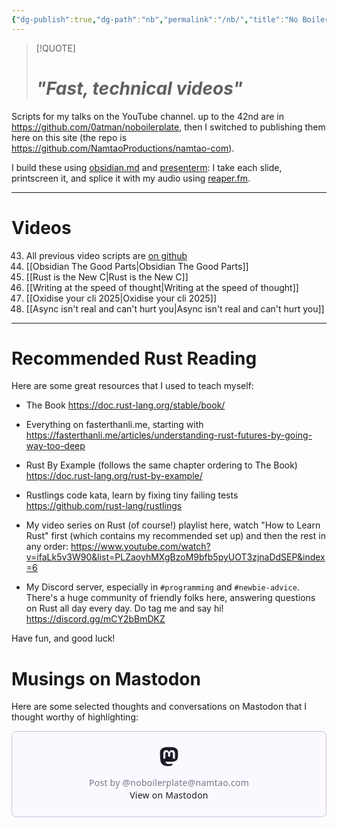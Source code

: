 ```yaml
---
{"dg-publish":true,"dg-path":"nb","permalink":"/nb/","title":"No Boilerplate","tags":["index"],"noteIcon":""}
---
```



> [!QUOTE]
> # _"Fast, technical videos"_

Scripts for my talks on the YouTube channel.
up to the 42nd are in <https://github.com/0atman/noboilerplate>, then I switched to publishing them here on this site (the repo is https://github.com/NamtaoProductions/namtao-com).

I build these using [obsidian.md](https://obsidian.md/) and [presenterm](https://github.com/mfontanini/presenterm/): I take each slide, printscreen it, and splice it with my audio using [reaper.fm](http://reaper.fm/).

---

# Videos
43. All previous video scripts are [on github](https://github.com/0atman/noboilerplate)
44. [[Obsidian The Good Parts\|Obsidian The Good Parts]]
45. [[Rust is the New C\|Rust is the New C]]
46. [[Writing at the speed of thought\|Writing at the speed of thought]]
47. [[Oxidise your cli 2025\|Oxidise your cli 2025]]
48. [[Async isn't real and can't hurt you\|Async isn't real and can't hurt you]]

---

# Recommended Rust Reading

Here are some great resources that I used to teach myself:

- The Book
https://doc.rust-lang.org/stable/book/

- Everything on fasterthanli.me, starting with
https://fasterthanli.me/articles/understanding-rust-futures-by-going-way-too-deep

- Rust By Example (follows the same chapter ordering to The Book)
https://doc.rust-lang.org/rust-by-example/

- Rustlings code kata, learn by fixing tiny failing tests
https://github.com/rust-lang/rustlings

- My video series on Rust (of course!) playlist here, watch "How to Learn Rust" first (which contains my recommended set up) and then the rest in any order:
https://www.youtube.com/watch?v=ifaLk5v3W90&list=PLZaoyhMXgBzoM9bfb5pyUOT3zjnaDdSEP&index=6

- My Discord server, especially in `#programming` and `#newbie-advice`. There's a huge community of friendly folks here, answering questions on Rust all day every day. Do tag me and say hi!
https://discord.gg/mCY2bBmDKZ

Have fun, and good luck!

# Musings on Mastodon

Here are some selected thoughts and conversations on Mastodon that I thought worthy of highlighting:

<blockquote class="mastodon-embed" data-embed-url="https://namtao.com/@noboilerplate/114423224014965185/embed" style="background: #FCF8FF; border-radius: 8px; border: 1px solid #C9C4DA; margin: 0; max-width: 540px; min-width: 270px; overflow: hidden; padding: 0;"> <a href="https://namtao.com/@noboilerplate/114423224014965185" target="_blank" style="align-items: center; color: #1C1A25; display: flex; flex-direction: column; font-family: system-ui, -apple-system, BlinkMacSystemFont, 'Segoe UI', Oxygen, Ubuntu, Cantarell, 'Fira Sans', 'Droid Sans', 'Helvetica Neue', Roboto, sans-serif; font-size: 14px; justify-content: center; letter-spacing: 0.25px; line-height: 20px; padding: 24px; text-decoration: none;"> <svg xmlns="http://www.w3.org/2000/svg" xmlns:xlink="http://www.w3.org/1999/xlink" width="32" height="32" viewBox="0 0 79 75"><path d="M74.7135 16.6043C73.6199 8.54587 66.5351 2.19527 58.1366 0.964691C56.7196 0.756754 51.351 0 38.9148 0H38.822C26.3824 0 23.7135 0.756754 22.2966 0.964691C14.1319 2.16118 6.67571 7.86752 4.86669 16.0214C3.99657 20.0369 3.90371 24.4888 4.06535 28.5726C4.29578 34.4289 4.34049 40.275 4.877 46.1075C5.24791 49.9817 5.89495 53.8251 6.81328 57.6088C8.53288 64.5968 15.4938 70.4122 22.3138 72.7848C29.6155 75.259 37.468 75.6697 44.9919 73.971C45.8196 73.7801 46.6381 73.5586 47.4475 73.3063C49.2737 72.7302 51.4164 72.086 52.9915 70.9542C53.0131 70.9384 53.0308 70.9178 53.0433 70.8942C53.0558 70.8706 53.0628 70.8445 53.0637 70.8179V65.1661C53.0634 65.1412 53.0574 65.1167 53.0462 65.0944C53.035 65.0721 53.0189 65.0525 52.9992 65.0371C52.9794 65.0218 52.9564 65.011 52.9318 65.0056C52.9073 65.0002 52.8819 65.0003 52.8574 65.0059C48.0369 66.1472 43.0971 66.7193 38.141 66.7103C29.6118 66.7103 27.3178 62.6981 26.6609 61.0278C26.1329 59.5842 25.7976 58.0784 25.6636 56.5486C25.6622 56.5229 25.667 56.4973 25.6775 56.4738C25.688 56.4502 25.7039 56.4295 25.724 56.4132C25.7441 56.397 25.7678 56.3856 25.7931 56.3801C25.8185 56.3746 25.8448 56.3751 25.8699 56.3816C30.6101 57.5151 35.4693 58.0873 40.3455 58.086C41.5183 58.086 42.6876 58.086 43.8604 58.0553C48.7647 57.919 53.9339 57.6701 58.7591 56.7361C58.8794 56.7123 58.9998 56.6918 59.103 56.6611C66.7139 55.2124 73.9569 50.665 74.6929 39.1501C74.7204 38.6967 74.7892 34.4016 74.7892 33.9312C74.7926 32.3325 75.3085 22.5901 74.7135 16.6043ZM62.9996 45.3371H54.9966V25.9069C54.9966 21.8163 53.277 19.7302 49.7793 19.7302C45.9343 19.7302 44.0083 22.1981 44.0083 27.0727V37.7082H36.0534V27.0727C36.0534 22.1981 34.124 19.7302 30.279 19.7302C26.8019 19.7302 25.0651 21.8163 25.0617 25.9069V45.3371H17.0656V25.3172C17.0656 21.2266 18.1191 17.9769 20.2262 15.568C22.3998 13.1648 25.2509 11.9308 28.7898 11.9308C32.8859 11.9308 35.9812 13.492 38.0447 16.6111L40.036 19.9245L42.0308 16.6111C44.0943 13.492 47.1896 11.9308 51.2788 11.9308C54.8143 11.9308 57.6654 13.1648 59.8459 15.568C61.9529 17.9746 63.0065 21.2243 63.0065 25.3172L62.9996 45.3371Z" fill="currentColor"/></svg> <div style="color: #787588; margin-top: 16px;">Post by @noboilerplate@namtao.com</div> <div style="font-weight: 500;">View on Mastodon</div> </a> </blockquote> <script data-allowed-prefixes="https://namtao.com/" async src="https://namtao.com/embed.js"></script>
